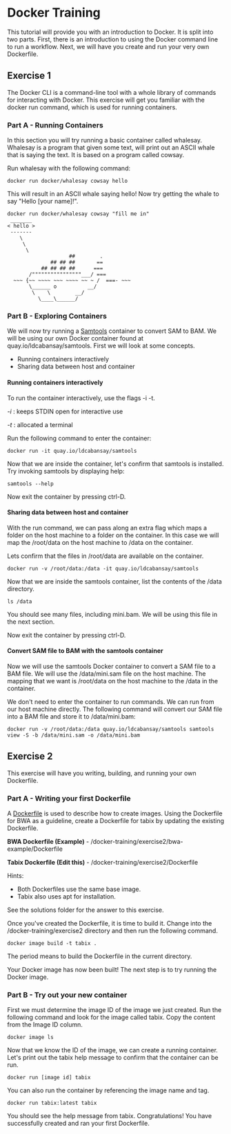 # Docker Training
This tutorial will provide you with an introduction to Docker. It is split into two parts. First, there is an introduction to using the Docker command line to run a workflow. Next, we will have you create and run your very own Dockerfile.

## Exercise 1
The Docker CLI is a command-line tool with a whole library of commands for interacting with Docker. This exercise will get you familiar with the docker run command, which is used for running containers.


### Part A - Running Containers
In this section you will try running a basic container called whalesay. Whalesay is a program that given some text, will print out an ASCII whale that is saying the text. It is based on a program called cowsay.

Run whalesay with the following command:
```shell
docker run docker/whalesay cowsay hello
```

This will result in an ASCII whale saying hello! Now try getting the whale to say "Hello [your name]!".
```shell
docker run docker/whalesay cowsay "fill me in"
 _______ 
< hello >
 ------- 
    \
     \
      \     
                    ##        .            
              ## ## ##       ==            
           ## ## ## ##      ===            
       /""""""""""""""""___/ ===        
  ~~~ {~~ ~~~~ ~~~ ~~~~ ~~ ~ /  ===- ~~~   
       \______ o          __/            
        \    \        __/             
          \____\______/   

```

### Part B - Exploring Containers
We will now try running a [Samtools](http://www.htslib.org/) container to convert SAM to BAM. We will be using our own Docker container found at quay.io/ldcabansay/samtools. First we will look at some concepts.
* Running containers interactively
* Sharing data between host and container

#### Running containers interactively
To run the container interactively, use the flags -i -t.

_-i_ : keeps STDIN open for interactive use

_-t_ : allocated a terminal


Run the following command to enter the container:
```shell
docker run -it quay.io/ldcabansay/samtools
```

Now that we are inside the container, let's confirm that samtools is installed. Try invoking samtools by displaying help:
```shell
samtools --help
```

Now exit the container by pressing ctrl-D.

#### Sharing data between host and container
With the run command, we can pass along an extra flag which maps a folder on the host machine to a folder on the container. In this case we will map the /root/data on the host machine to /data on the container.

Lets confirm that the files in /root/data are available on the container.
```shell
docker run -v /root/data:/data -it quay.io/ldcabansay/samtools
```

Now that we are inside the samtools container, list the contents of the /data directory.
```shell
ls /data
```
You should see many files, including mini.bam. We will be using this file in the next section.

Now exit the container by pressing ctrl-D.

#### Convert SAM file to BAM with the samtools container
Now we will  use the samtools Docker container to convert a SAM file to a BAM file. We will use the /data/mini.sam file on the host machine. The mapping that we want is /root/data on the host machine to the /data in the container.

We don't need to enter the container to run commands. We can run from our host machine directly.
The following command will convert our SAM file into a BAM file and store it to /data/mini.bam:
```shell
docker run -v /root/data:/data quay.io/ldcabansay/samtools samtools view -S -b /data/mini.sam -o /data/mini.bam
```

## Exercise 2
This exercise will have you writing, building, and running your own Dockerfile.

### Part A - Writing your first Dockerfile
A [Dockerfile](https://docs.docker.com/engine/reference/builder/) is used to describe how to create images. Using the Dockerfile for BWA as a guideline, create a Dockerfile for tabix by updating the existing Dockerfile.

**BWA Dockerfile (Example)** - /docker-training/exercise2/bwa-example/Dockerfile

**Tabix Dockerfile (Edit this)** - /docker-training/exercise2/Dockerfile

Hints:
* Both Dockerfiles use the same base image.
* Tabix also uses apt for installation.

See the solutions folder for the answer to this exercise.

Once you've created the Dockerfile, it is time to build it. Change into the /docker-training/exercise2 directory and then run the following command.
```shell
docker image build -t tabix .
```

The period means to build the Dockerfile in the current directory.

Your Docker image has now been built! The next step is to try running the Docker image.

### Part B - Try out your new container
First we must determine the image ID of the image we just created. Run the following command and look for the image called tabix. Copy the content from the Image ID column.
```shell
docker image ls
```

Now that we know the ID of the image, we can create a running container. Let's print out the tabix help message to confirm that the container can be run.
```shell
docker run [image id] tabix
```

You can also run the container by referencing the image name and tag.
```shell
docker run tabix:latest tabix
```

You should see the help message from tabix. Congratulations! You have successfully created and ran your first Dockerfile.